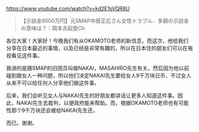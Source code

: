 https://www.youtube.com/watch?v=kd2E1sVQR8U
 
> 【示談金9000万円】元SMAP中居正広さん女性トラブル、多額の示談金の意味は？｜岡本吉起塾Ch 

各位大家！大家好！今晚我们有从OKAMOTO老师的新信息，而这次，他给我们分享在日本最近的事情，以及已经是非常有趣的，所以在日本住的朋友们可以在电视看见这件事。

我讲的是跟SMAP的旧团员叫做NAKAI，MASAHIRO先生有关。然后因为他以前碰到跟女人一种问题，所以他们决定NAKAI先生要给女人9千万块日币，不过女人从来不可以给任何人分享他们做这件事。

后来，我们会听见女人与NAKAI先生的好朋友都讲话让更多人知道这件事。因此，NAKAI先生去裁判，以便政府能来帮助。而，根据OKAMOTO老师也有可能性那个9千万块还会被给NAKAI先生还。

而已。谢谢。
